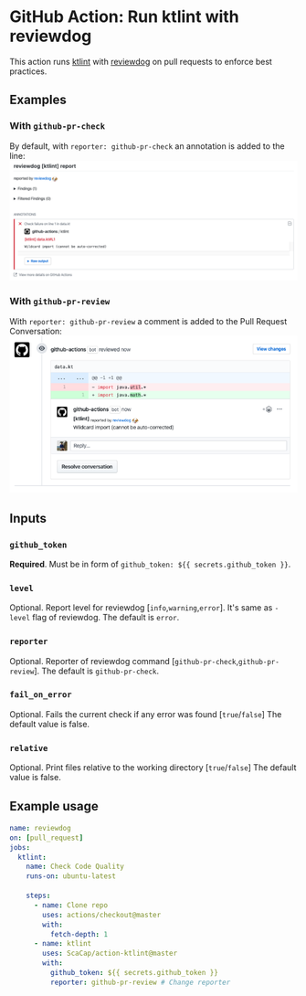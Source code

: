 # GitHub Action: Run ktlint with reviewdog

This action runs [ktlint](https://ktlint.github.io/) with
[reviewdog](https://github.com/reviewdog/reviewdog) on pull requests
to enforce best practices.

## Examples

### With `github-pr-check`

By default, with `reporter: github-pr-check` an annotation is added to
the line:
![Example comment made by the action, with github-pr-check](./github-pr-check.png)

### With `github-pr-review`

With `reporter: github-pr-review` a comment is added to
the Pull Request Conversation:
![Example comment made by the action, with github-pr-review](./github-pr-review.png)

## Inputs

### `github_token`

**Required**. Must be in form of `github_token: ${{ secrets.github_token }}`.

### `level`

Optional. Report level for reviewdog [`info`,`warning`,`error`].
It's same as `-level` flag of reviewdog.
The default is `error`.

### `reporter`

Optional. Reporter of reviewdog command [`github-pr-check`,`github-pr-review`].
The default is `github-pr-check`.

### `fail_on_error`

Optional. Fails the current check if any error was found [`true`/`false`]
The default value is false.

### `relative`

Optional. Print files relative to the working directory [`true`/`false`]
The default value is false.

## Example usage

```yml
name: reviewdog
on: [pull_request]
jobs:
  ktlint:
    name: Check Code Quality
    runs-on: ubuntu-latest

    steps:
      - name: Clone repo
        uses: actions/checkout@master
        with:
          fetch-depth: 1
      - name: ktlint
        uses: ScaCap/action-ktlint@master
        with:
          github_token: ${{ secrets.github_token }}
          reporter: github-pr-review # Change reporter
```

